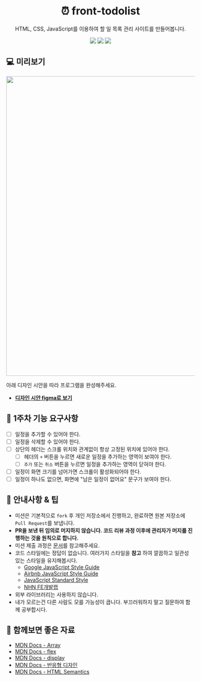 <h1 align="middle">⏰ front-todolist</h1>
<p align="middle">HTML, CSS, JavaScript를 이용하여 할 일 목록 관리 사이트를 만들어봅니다.</p>
<p align="middle">
  <img src="https://img.shields.io/badge/language-html-red.svg?style=flat-square"/>
  <img src="https://img.shields.io/badge/language-css-blue.svg?style=flat-square"/>
  <img src="https://img.shields.io/badge/language-js-yellow.svg?style=flat-square"/>
</p>

## 💻 미리보기

<div align="middle">
  <img width="800" src="https://user-images.githubusercontent.com/28296575/212617663-92e135d9-9e46-4697-9704-647524c58a81.png">
</div>

아래 디자인 시안을 따라 프로그램을 완성해주세요.

- [**디자인 시안 figma로 보기**](https://www.figma.com/file/ZKSJPWJwTy7bthXtUhpUzE/%ED%88%AC%EB%91%90-%EB%A6%AC%EC%8A%A4%ED%8A%B8-%EC%8B%9C%EC%95%88?node-id=0%3A1&t=oyF3jZaq2CRle4oT-1)

## 🎯 1주차 기능 요구사항

- [ ] 일정을 추가할 수 있어야 한다.
- [ ] 일정을 삭제할 수 있어야 한다.
- [ ] 상단의 헤더는 스크롤 위치와 관계없이 항상 고정된 위치에 있어야 한다.
  - [ ] 헤더의 `+` 버튼을 누르면 새로운 일정을 추가하는 영역이 보여야 한다.
  - [ ] `추가` 또는 `취소` 버튼을 누르면 일정을 추가하는 영역이 닫혀야 한다.
- [ ] 일정이 화면 크기를 넘어가면 스크롤이 활성화되어야 한다.
- [ ] 일정이 하나도 없으면, 화면에 "남은 일정이 없어요" 문구가 보여야 한다.

## 📰 안내사항 & 팁

- 미션은 기본적으로 `fork` 후 개인 저장소에서 진행하고, 완료하면 원본 저장소에 `Pull Request`를 보냅니다.
- **PR을 보낸 뒤 임의로 머지하지 않습니다. 코드 리뷰 과정 이후에 관리자가 머지를 진행하는 것을 원칙으로 합니다.**
- 미션 제출 과정은 [문서](https://github.com/TeamCrazyPerformance/docs/blob/main/%EC%8A%A4%ED%84%B0%EB%94%94%20%EB%AC%B8%EC%84%9C/mission_guide.md)를 참고해주세요.
- 코드 스타일에는 정답이 없습니다. 여러가지 스타일을 **참고** 하여 깔끔하고 일관성 있는 스타일을 유지해봅시다.
  - [Google JavaScript Style Guide](https://google.github.io/styleguide/jsguide.html)
  - [Airbnb JavaScript Style Guide](https://github.com/airbnb/javascript)
  - [JavaScript Standard Style](https://standardjs.com/)
  - [NHN FE개발랩](https://ui.toast.com/fe-guide/ko_CODING-CONVENTION/)
- 외부 라이브러리는 사용하지 않습니다.
- 내가 모르는건 다른 사람도 모를 가능성이 큽니다. 부끄러워하지 말고 질문하여 함께 공부합시다.

## 📖 함께보면 좋은 자료

- [MDN Docs - Array](https://developer.mozilla.org/ko/docs/Web/JavaScript/Reference/Global_Objects/Array)
- [MDN Docs - flex](https://developer.mozilla.org/ko/docs/Web/CSS/flex)
- [MDN Docs - display](https://developer.mozilla.org/ko/docs/Web/CSS/display)
- [MDN Docs - 반응형 디자인](https://developer.mozilla.org/ko/docs/Learn/CSS/CSS_layout/Responsive_Design)
- [MDN Docs - HTML Semantics](https://developer.mozilla.org/ko/docs/Glossary/Semantics#html_%EC%8B%9C%EB%A7%A8%ED%8B%B1)
